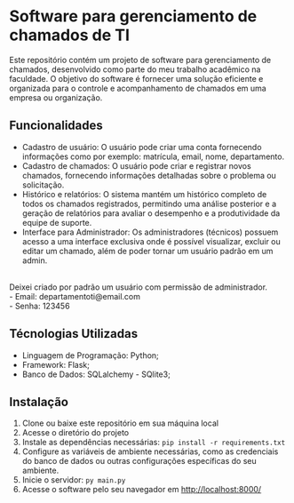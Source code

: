 # Software para gerenciamento de chamados de TI

Este repositório contém um projeto de software para gerenciamento de chamados, desenvolvido como parte do meu trabalho acadêmico na faculdade. O objetivo do software é fornecer uma solução eficiente e organizada para o controle e acompanhamento de chamados em uma empresa ou organização.

## Funcionalidades

- Cadastro de usuário: O usuário pode criar uma conta fornecendo informações como por exemplo: matrícula, email, nome, departamento. <br/>
- Cadastro de chamados: O usuário pode criar e registrar novos chamados, fornecendo informações detalhadas sobre o problema ou solicitação. <br/>
- Histórico e relatórios: O sistema mantém um histórico completo de todos os chamados registrados, permitindo uma análise posterior e a geração de relatórios para avaliar o desempenho e a produtividade da equipe de suporte. <br/>
- Interface para Administrador: Os administradores (técnicos) possuem acesso a uma interface exclusiva onde é possível visualizar, excluir ou editar um chamado, além de poder tornar um usuário padrão em um admin. <br/>
<br/>
Deixei criado por padrão um usuário com permissão de administrador. <br/>
- Email: departamentoti@email.com <br/>
- Senha: 123456 <br/>

## Técnologias Utilizadas

- Linguagem de Programação: Python; <br/>
- Framework: Flask; <br/>
- Banco de Dados: SQLalchemy - SQlite3; <br/>

## Instalação

1. Clone ou baixe este repositório em sua máquina local
2. Acesse o diretório do projeto
3. Instale as dependências necessárias: ```pip install -r requirements.txt```
4. Configure as variáveis de ambiente necessárias, como as credenciais do banco de dados ou outras configurações específicas do seu ambiente.
5. Inicie o servidor: ```py main.py```
6. Acesse o software pelo seu navegador em [http://localhost:8000/](http://localhost:8000/)
